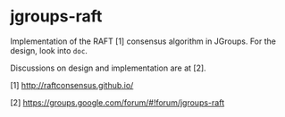 jgroups-raft
============

Implementation of the RAFT [1] consensus algorithm in JGroups. For the
design, look into `doc`.

Discussions on design and implementation are at [2].

[1] http://raftconsensus.github.io/

[2] https://groups.google.com/forum/#!forum/jgroups-raft
